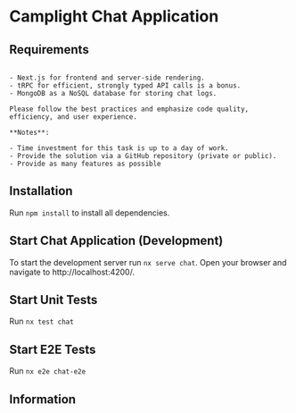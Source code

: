 # Camplight Chat Application

## Requirements

```Your task is to create a real-time webchat application. The following technologies must be used in the development process:

- Next.js for frontend and server-side rendering.
- tRPC for efficient, strongly typed API calls is a bonus.
- MongoDB as a NoSQL database for storing chat logs.

Please follow the best practices and emphasize code quality, efficiency, and user experience.

**Notes**:

- Time investment for this task is up to a day of work.
- Provide the solution via a GitHub repository (private or public).
- Provide as many features as possible

```

## Installation

Run `npm install` to install all dependencies.

## Start Chat Application (Development)

To start the development server run `nx serve chat`. Open your browser and navigate to http://localhost:4200/.

## Start Unit Tests

Run `nx test chat`

## Start E2E Tests

Run `nx e2e chat-e2e`

## Information
